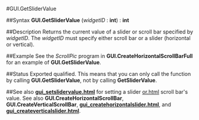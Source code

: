 
#GUI.GetSliderValue

##Syntax
**GUI.GetSliderValue** (_widgetID_ : **int**) : **int**



##Description
Returns the current value of a slider or scroll bar specified by _widgetID_. The _widgetID_ must specify either scroll bar or a slider (horizontal or vertical).



##Example
See the _ScrollPic_ program in **GUI.CreateHorizontalScrollBarFull** for an example of **GUI.GetSliderValue**.



##Status
Exported qualified.
This means that you can only call the function by calling **GUI.GetSliderValue**, not by calling **GetSliderValue**.



##See also
**[gui_setslidervalue.html](GUI.SetSliderValue)** for setting a slider [or.html](or) scroll bar's value. See also **GUI.CreateHorizontalScrollBar**, **GUI.CreateVerticalScrollBar**, **[gui_createhorizontalslider.html](GUI.CreateHorizontalSlider)**, and **[gui_createverticalslider.html](GUI.CreateVerticalSlider)**.


